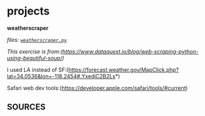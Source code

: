 # projects

**weatherscraper**

*files: [`weatherscraper.py`](https://github.com/jfremzrai/Python/blob/master/projects/weatherscraper.py)*

*This exercise is from:(https://www.dataquest.io/blog/web-scraping-python-using-beautiful-soup/)*

I used LA instead of SF:(https://forecast.weather.gov/MapClick.php?lat=34.0536&lon=-118.2454#.YxediC2B2Ls*)

Safari web dev tools:(https://developer.apple.com/safari/tools/#current)


## SOURCES